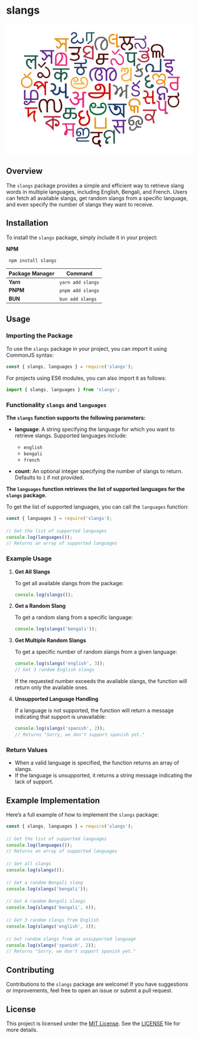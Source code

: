 # slangs

![](./hero.jpg)

## Overview

The `slangs` package provides a simple and efficient way to retrieve slang words in multiple languages, including English, Bengali, and French. Users can fetch all available slangs, get random slangs from a specific language, and even specify the number of slangs they want to receive.

## Installation

To install the `slangs` package, simply include it in your project:

**NPM**

```bash
 npm install slangs
```

| Package Manager | Command           |
| --------------- | ----------------- |
| **Yarn**        | `yarn add slangs` |
| **PNPM**        | `pnpm add slangs` |
| **BUN**         | `bun add slangs`  |

## Usage

### Importing the Package

To use the `slangs` package in your project, you can import it using CommonJS syntax:

```javascript
const { slangs, languages } = require('slangs');
```

For projects using ES6 modules, you can also import it as follows:

```javascript
import { slangs, languages } from 'slangs';
```

### Functionality `slangs` and `languages`

**The `slangs` function supports the following parameters:**

- **language**: A string specifying the language for which you want to retrieve slangs. Supported languages include:

  - `english`
  - `bengali`
  - `french`

- **count**: An optional integer specifying the number of slangs to return. Defaults to `1` if not provided.

**The `languages` function retrieves the list of supported languages for the `slangs` package.**

To get the list of supported languages, you can call the `languages` function:

```javascript
const { languages } = require('slangs');

// Get the list of supported languages
console.log(languages()); 
// Returns an array of supported languages
```

### Example Usage

1. **Get All Slangs**

   To get all available slangs from the package:

   ```javascript
   console.log(slangs());
   ```

2. **Get a Random Slang**

   To get a random slang from a specific language:

   ```javascript
   console.log(slangs('bengali'));
   ```

3. **Get Multiple Random Slangs**

   To get a specific number of random slangs from a given language:

   ```javascript
   console.log(slangs('english', 3)); 
   // Get 3 random English slangs
   ```

   If the requested number exceeds the available slangs, the function will return only the available ones.

4. **Unsupported Language Handling**

   If a language is not supported, the function will return a message indicating that support is unavailable:

   ```javascript
   console.log(slangs('spanish', 2)); 
   // Returns "Sorry, we don't support spanish yet."
   ```

### Return Values

- When a valid language is specified, the function returns an array of slangs.
- If the language is unsupported, it returns a string message indicating the lack of support.

## Example Implementation

Here’s a full example of how to implement the `slangs` package:

```javascript
const { slangs, languages } = require('slangs');

// Get the list of supported languages
console.log(languages()); 
// Returns an array of supported languages

// Get all slangs
console.log(slangs());

// Get a random Bengali slang
console.log(slangs('bengali'));

// Get 4 random Bengali slangs
console.log(slangs('bengali', 4));

// Get 3 random slangs from English
console.log(slangs('english', 3));

// Get random slangs from an unsupported language
console.log(slangs('spanish', 2)); 
// Returns "Sorry, we don't support spanish yet."
```

## Contributing

Contributions to the `slangs` package are welcome! If you have suggestions or improvements, feel free to open an issue or submit a pull request.

## License

This project is licensed under the [MIT License](https://opensource.org/license/mit). See the [LICENSE](LICENSE) file for more details.
